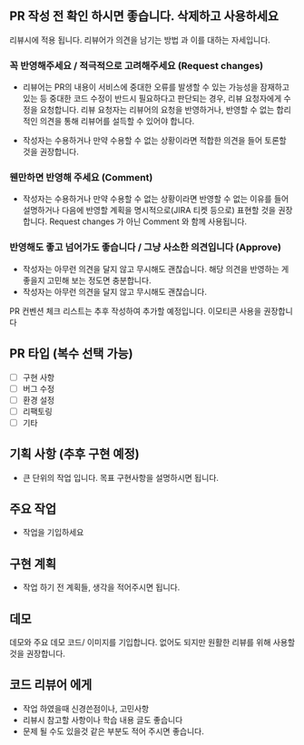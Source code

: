 ## PR 작성 전 확인 하시면 좋습니다. 삭제하고 사용하세요

리뷰시에 적용 됩니다. 리뷰어가 의견을 남기는 방법 과 이를 대하는 자세입니다.

### 꼭 반영해주세요 / 적극적으로 고려해주세요 (Request changes)

* 리뷰어는 PR의 내용이 서비스에 중대한 오류를 발생할 수 있는 가능성을 잠재하고 있는 등 중대한 코드 수정이 반드시 필요하다고 판단되는 경우, 
리뷰 요청자에게 수정을 요청합니다. 리뷰 요청자는 리뷰어의 요청을 반영하거나, 
반영할 수 없는 합리적인 의견을 통해 리뷰어를 설득할 수 있어야 합니다.

* 작성자는 수용하거나 만약 수용할 수 없는 상황이라면 적합한 의견을 들어 토론할 것을 권장합니다.

### 웬만하면 반영해 주세요 (Comment)
* 작성자는 수용하거나 만약 수용할 수 없는 상황이라면 반영할 수 없는 이유를 들어 설명하거나 
다음에 반영할 계획을 명시적으로(JIRA 티켓 등으로) 표현할 것을 권장합니다. Request changes 가 아닌 Comment 와 함께 사용됩니다.

### 반영해도 좋고 넘어가도 좋습니다 / 그냥 사소한 의견입니다 (Approve)
* 작성자는 아무런 의견을 달지 않고 무시해도 괜찮습니다. 해당 의견을 반영하는 게 좋을지 고민해 보는 정도면 충분합니다.
* 작성자는 아무런 의견을 달지 않고 무시해도 괜찮습니다.

PR 컨벤션 체크 리스트는 추후 작성하여 추가할 예정입니다.
이모티콘 사용을 권장합니다

## PR 타입 (복수 선택 가능)
- [ ] 구현 사항
- [ ] 버그 수정
- [ ] 환경 설정
- [ ] 리팩토링
- [ ] 기타

## 기획 사항 (추후 구현 예정)
* 큰 단위의 작업 입니다. 목표 구현사항을 설명하시면 됩니다.

## 주요 작업
* 작업을 기입하세요

## 구현 계획
* 작업 하기 전 계획들, 생각을 적어주시면 됩니다.

## 데모
데모와 주요 데모 코드/ 이미지를 기입합니다. 없어도 되지만 원활한 리뷰를 위해 사용할것을 권장합니다.

## 코드 리뷰어 에게
* 작업 하였을때 신경쓴점이나, 고민사항
* 리뷰시 참고할 사항이나 학습 내용 글도 좋습니다
* 문제 될 수도 있을것 같은 부분도 적어 주시면 좋습니다.

